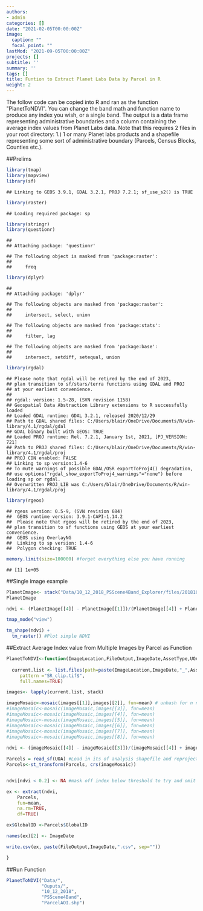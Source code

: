 ```yaml
---
authors:
- admin
categories: []
date: "2021-02-05T00:00:00Z"
image:
  caption: ""
  focal_point: ""
lastMod: "2021-09-05T00:00:00Z"
projects: []
subtitle: ''
summary: ''
tags: []
title: Funtion to Extract Planet Labs Data by Parcel in R
weight: 2
---
```


The follow code can be copied into R and ran as the function "PlanetToNDVI". You can change the band math and function name to produce any index you wish, or a single band. The output is a data frame representing administrative boundaries and a column containing the average index values from Planet Labs data. Note that this requires 2 files in your root directory: 1.) 1 or many Planet labs products and a shapefile representing some sort of administrative boundary (Parcels, Census Blocks, Counties etc.).




##Prelims

```r
library(tmap) 
library(mapview)
library(sf)
```

```
## Linking to GEOS 3.9.1, GDAL 3.2.1, PROJ 7.2.1; sf_use_s2() is TRUE
```

```r
library(raster)
```

```
## Loading required package: sp
```

```r
library(stringr)
library(questionr)
```

```
## 
## Attaching package: 'questionr'
```

```
## The following object is masked from 'package:raster':
## 
##     freq
```

```r
library(dplyr)
```

```
## 
## Attaching package: 'dplyr'
```

```
## The following objects are masked from 'package:raster':
## 
##     intersect, select, union
```

```
## The following objects are masked from 'package:stats':
## 
##     filter, lag
```

```
## The following objects are masked from 'package:base':
## 
##     intersect, setdiff, setequal, union
```

```r
library(rgdal)
```

```
## Please note that rgdal will be retired by the end of 2023,
## plan transition to sf/stars/terra functions using GDAL and PROJ
## at your earliest convenience.
## 
## rgdal: version: 1.5-28, (SVN revision 1158)
## Geospatial Data Abstraction Library extensions to R successfully loaded
## Loaded GDAL runtime: GDAL 3.2.1, released 2020/12/29
## Path to GDAL shared files: C:/Users/blair/OneDrive/Documents/R/win-library/4.1/rgdal/gdal
## GDAL binary built with GEOS: TRUE 
## Loaded PROJ runtime: Rel. 7.2.1, January 1st, 2021, [PJ_VERSION: 721]
## Path to PROJ shared files: C:/Users/blair/OneDrive/Documents/R/win-library/4.1/rgdal/proj
## PROJ CDN enabled: FALSE
## Linking to sp version:1.4-6
## To mute warnings of possible GDAL/OSR exportToProj4() degradation,
## use options("rgdal_show_exportToProj4_warnings"="none") before loading sp or rgdal.
## Overwritten PROJ_LIB was C:/Users/blair/OneDrive/Documents/R/win-library/4.1/rgdal/proj
```

```r
library(rgeos)
```

```
## rgeos version: 0.5-9, (SVN revision 684)
##  GEOS runtime version: 3.9.1-CAPI-1.14.2 
##  Please note that rgeos will be retired by the end of 2023,
## plan transition to sf functions using GEOS at your earliest convenience.
##  GEOS using OverlayNG
##  Linking to sp version: 1.4-6 
##  Polygon checking: TRUE
```

```r
memory.limit(size=100000) #forget everything else you have running
```

```
## [1] 1e+05
```

##Single image example


```r
PlanetImage<- stack("Data/10_12_2018_PSScene4Band_Explorer/files/20181012_154650_1_104a_3B_AnalyticMS_SR_clip.tif") #Upload 4band Image
PlanetImage

ndvi <- (PlanetImage[[4]] - PlanetImage[[1]])/(PlanetImage[[4]] + PlanetImage[[1]]) #make NDVI

tmap_mode("view")

tm_shape(ndvi) + 
  tm_raster() #Plot simple NDVI
```


##Extract Average Index value from Multiple Images by Parcel as Function

```r
PlanetToNDVI<-function(ImageLocation,FileOutput,ImageDate,AssetType,UOA){
  
  current.list <- list.files(path=paste(ImageLocation,ImageDate,"_",AssetType,"_Explorer/files/",  sep =""),
     pattern ="SR_clip.tif$", 
     full.names=TRUE)

images<- lapply(current.list, stack)

imageMosaic<-mosaic(images[[1]],images[[2]], fun=mean) # unhash for n number of images in study area. Alternatively write a loop...
#imageMosaic<-mosaic(imageMosaic,images[[3]], fun=mean)
#imageMosaic<-mosaic(imageMosaic,images[[4]], fun=mean)
#imageMosaic<-mosaic(imageMosaic,images[[5]], fun=mean)
#imageMosaic<-mosaic(imageMosaic,images[[6]], fun=mean)
#imageMosaic<-mosaic(imageMosaic,images[[7]], fun=mean)
#imageMosaic<-mosaic(imageMosaic,images[[8]], fun=mean)
  
ndvi <- (imageMosaic[[4]] - imageMosaic[[3]])/(imageMosaic[[4]] + imageMosaic[[3]])

Parcels = read_sf(UOA) #Load in its of analysis shapefile and reproject image coordinate system
Parcels<-st_transform(Parcels, crs(imageMosaic))


ndvi[ndvi < 0.2] <- NA #mask off index below threshold to try and omit roof, driveway etc. Consider deriving threshold from ML algo at some point...

ex <- extract(ndvi, 
    Parcels, 
    fun=mean,
    na.rm=TRUE,
    df=TRUE)

ex$GlobalID <-Parcels$GlobalID

names(ex)[2] <- ImageDate

write.csv(ex, paste(FileOutput,ImageDate,".csv", sep=""))

}
```

##Run Function

```r
PlanetToNDVI("Data/",
             "Ouputs/",
             "10_12_2018", 
             "PSScene4Band",
             "ParcelAOI.shp")
```

